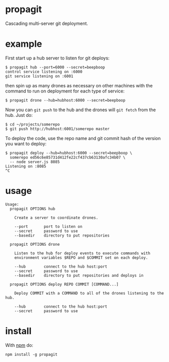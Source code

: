 propagit
========

Cascading multi-server git deployment.

example
=======

First start up a hub server to listen for git deploys:

    $ propagit hub --port=6000 --secret=beepboop
    control service listening on :6000
    git service listening on :6001

then spin up as many drones as necessary on other machines
with the command to run on deployment for each type of service:

    $ propagit drone --hub=hubhost:6000 --secret=beepboop

Now you can `git push` to the hub and the drones will `git fetch` from the hub.
Just do:

    $ cd ~/projects/somerepo
    $ git push http://hubhost:6001/somerepo master

To deploy the code, use the repo name and git commit hash of the version you
want to deploy:

    $ propagit deploy --hub=hubhost:6000 --secret=beepboop \
      somerepo ed56c6e85731d412fe22cf437cb63130afc34b07 \
      -- node server.js 8085
    Listening on :8085
    ^C

usage
=====

```
Usage:
  propagit OPTIONS hub

    Create a server to coordinate drones.

    --port       port to listen on
    --secret     password to use
    --basedir    directory to put repositories

  propagit OPTIONS drone

    Listen to the hub for deploy events to execute commands with
    environment variables $REPO and $COMMIT set on each deploy.
 
    --hub        connect to the hub host:port
    --secret     password to use
    --basedir    directory to put repositories and deploys in

  propagit OPTIONS deploy REPO COMMIT [COMMAND...]

    Deploy COMMIT with a COMMAND to all of the drones listening to the hub.

    --hub        connect to the hub host:port
    --secret     password to use
```

install
=======

With [npm](http://npmjs.org) do:

    npm install -g propagit
